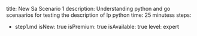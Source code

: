 title: New Sa Scenario 1
description: Understanding python and go scenaarios for testing the description of lp python
time: 25 minutess
steps:
  - step1.md
isNew: true
isPremium: true
isAvailable: true
level: expert
